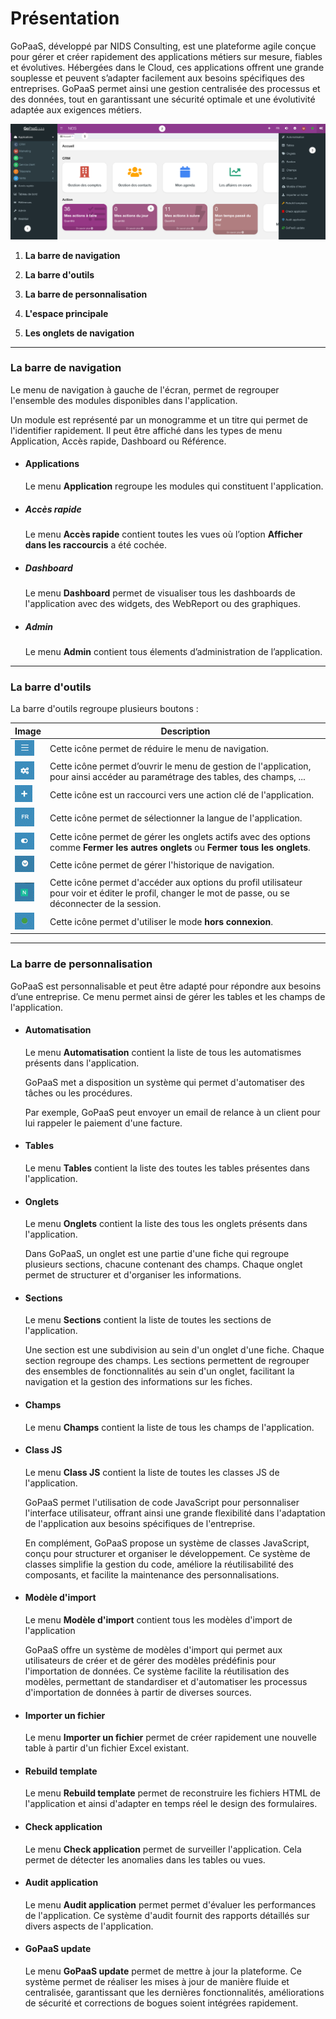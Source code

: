 # Présentation

GoPaaS, développé par NIDS Consulting, est une plateforme agile conçue pour gérer et créer rapidement des applications métiers sur mesure, fiables et évolutives. Hébergées dans le Cloud, ces applications offrent une grande souplesse et peuvent s’adapter facilement aux besoins spécifiques des entreprises. GoPaaS permet ainsi une gestion centralisée des processus et des données, tout en garantissant une sécurité optimale et une évolutivité adaptée aux exigences métiers.

![screenshot](images/image1.png "Ecran principal")

1. **La barre de navigation**

2. **La barre d'outils**

3. **La barre de personnalisation**

4. **L'espace principale**

5. **Les onglets de navigation**

---

### La barre de navigation

Le menu de navigation à gauche de l'écran, permet de regrouper l'ensemble des modules disponibles dans l'application.

Un module est représenté par un monogramme et un titre qui permet de l'identifier rapidement. Il peut être affiché dans les types de menu Application, Accès rapide, Dashboard ou Référence.

 - #### Applications

    Le menu **Application** regroupe les modules qui constituent l'application.

 - ##### Accès rapide

    Le menu **Accès rapide** contient toutes les vues où l’option **Afficher dans les raccourcis** a été cochée.

 - ##### Dashboard

    Le menu **Dashboard** permet de visualiser tous les dashboards de l'application avec des widgets, des WebReport ou des graphiques.

 - ##### Admin

    Le menu **Admin** contient tous élements d’administration de l’application.

---

### La barre d'outils

La barre d'outils regroupe plusieurs boutons :

| Image                                | Description                                                                                                                                                   |
|--------------------------------------|---------------------------------------------------------------------------------------------------------------------------------------------------------------|
| ![Bouton](images/Image3.png)         | Cette icône permet de réduire le menu de navigation.                                                                                                            |
| ![Bouton](images/Image4.png)         | Cette icône permet d’ouvrir le menu de gestion de l'application, pour ainsi accéder au paramétrage des tables, des champs, ...    |
| ![Bouton](images/Image16.png)        | Cette icône est un raccourci vers une action clé de l'application.            |
| ![Bouton](images/Image5.png)         | Cette icône permet de sélectionner la langue de l'application.                                 |
| ![Bouton](images/Image7.png)         | Cette icône permet de gérer les onglets actifs avec des options comme **Fermer les autres onglets** ou **Fermer tous les onglets**.    |
| ![Bouton](images/Image9.png)         | Cette icône permet de gérer l'historique de navigation.       |
| ![Bouton](images/Image12.png)        | Cette icône permet d'accéder aux options du profil utilisateur pour voir et éditer le profil, changer le mot de passe, ou se déconnecter de la session.           |
| ![Bouton](images/Image14.png)        | Cette icône permet d'utiliser le mode **hors connexion**.         |

---

### La barre de personnalisation

GoPaaS est personnalisable et peut être adapté pour répondre aux besoins d’une entreprise. Ce menu permet ainsi de gérer les tables et les champs de l'application.

 - #### Automatisation

    Le menu **Automatisation** contient la liste de tous les automatismes présents dans l'application.

    GoPaaS met a disposition un système qui permet d'automatiser des tâches ou les procédures.

    Par exemple, GoPaaS peut envoyer un email de relance à un client pour lui rappeler le paiement d'une facture.

 - #### Tables

    Le menu **Tables** contient la liste des toutes les tables présentes dans l'application.

 - #### Onglets

    Le menu **Onglets** contient la liste des tous les onglets présents dans l'application.

    Dans GoPaaS, un onglet est une partie d'une fiche qui regroupe plusieurs sections, chacune contenant des champs. Chaque onglet permet de structurer et d'organiser les informations.

 - #### Sections

    Le menu **Sections** contient la liste de toutes les sections de l'application.

    Une section est une subdivision au sein d'un onglet d'une fiche. Chaque section regroupe des champs. Les sections permettent de regrouper des ensembles de fonctionnalités au sein d'un onglet, facilitant la navigation et la gestion des informations sur les fiches.

 - #### Champs

    Le menu **Champs** contient la liste de tous les champs de l'application.

 - #### Class JS

    Le menu **Class JS** contient la liste de toutes les classes JS de l'application.

    GoPaaS permet l'utilisation de code JavaScript pour personnaliser l'interface utilisateur, offrant ainsi une grande flexibilité dans l'adaptation de l'application aux besoins spécifiques de l'entreprise.

    En complément, GoPaaS propose un système de classes JavaScript, conçu pour structurer et organiser le développement. Ce système de classes simplifie la gestion du code, améliore la réutilisabilité des composants, et facilite la maintenance des personnalisations.

 - #### Modèle d'import

    Le menu **Modèle d'import** contient tous les modèles d'import de l'application

    GoPaaS offre un système de modèles d'import qui permet aux utilisateurs de créer et de gérer des modèles prédéfinis pour l'importation de données. Ce système facilite la réutilisation des modèles, permettant de standardiser et d'automatiser les processus d'importation de données à partir de diverses sources.

 - #### Importer un fichier

    Le menu **Importer un fichier** permet de créer rapidement une nouvelle table à partir d'un fichier Excel existant.

 - #### Rebuild template

    Le menu **Rebuild template** permet de reconstruire les fichiers HTML de l'application et ainsi d'adapter en temps réel le design des formulaires.

 - #### Check application 

    Le menu **Check application** permet de surveiller l'application. Cela permet de détecter les anomalies dans les tables ou vues.

 - #### Audit application

    Le menu **Audit application** permet permet d'évaluer les performances de l'application. Ce système d'audit fournit des rapports détaillés sur divers aspects de l'application.

 - #### GoPaaS update

    Le menu **GoPaaS update** permet de mettre à jour la plateforme. Ce système permet de réaliser les mises à jour de manière fluide et centralisée, garantissant que les dernières fonctionnalités, améliorations de sécurité et corrections de bogues soient intégrées rapidement.